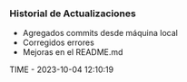 ### Historial de Actualizaciones

- Agregados commits desde máquina local
- Corregidos errores
- Mejoras en el README.md

TIME - 2023-10-04 12:10:19